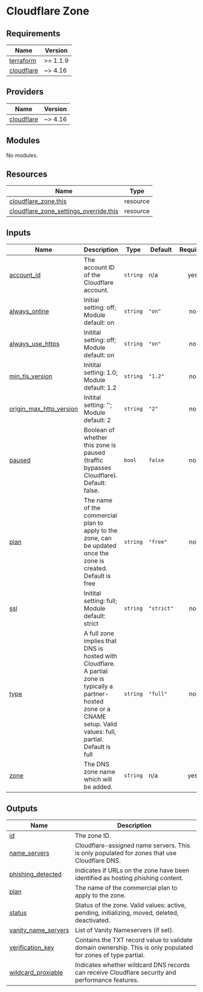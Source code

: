 # Cloudflare Zone

<!-- markdownlint-disable MD033 -->
<!-- BEGIN_TF_DOCS -->
## Requirements

| Name | Version |
|------|---------|
| <a name="requirement_terraform"></a> [terraform](#requirement\_terraform) | >= 1.1.9 |
| <a name="requirement_cloudflare"></a> [cloudflare](#requirement\_cloudflare) | ~> 4.16 |

## Providers

| Name | Version |
|------|---------|
| <a name="provider_cloudflare"></a> [cloudflare](#provider\_cloudflare) | ~> 4.16 |

## Modules

No modules.

## Resources

| Name | Type |
|------|------|
| [cloudflare_zone.this](https://registry.terraform.io/providers/cloudflare/cloudflare/latest/docs/resources/zone) | resource |
| [cloudflare_zone_settings_override.this](https://registry.terraform.io/providers/cloudflare/cloudflare/latest/docs/resources/zone_settings_override) | resource |

## Inputs

| Name | Description | Type | Default | Required |
|------|-------------|------|---------|:--------:|
| <a name="input_account_id"></a> [account\_id](#input\_account\_id) | The account ID of the Cloudflare account. | `string` | n/a | yes |
| <a name="input_always_online"></a> [always\_online](#input\_always\_online) | Initial setting: off; Module default: on | `string` | `"on"` | no |
| <a name="input_always_use_https"></a> [always\_use\_https](#input\_always\_use\_https) | Initital setting: off; Module default: on | `string` | `"on"` | no |
| <a name="input_min_tls_version"></a> [min\_tls\_version](#input\_min\_tls\_version) | Initital setting: 1.0; Module default: 1.2 | `string` | `"1.2"` | no |
| <a name="input_origin_max_http_version"></a> [origin\_max\_http\_version](#input\_origin\_max\_http\_version) | Initital setting: ''; Module default: 2 | `string` | `"2"` | no |
| <a name="input_paused"></a> [paused](#input\_paused) | Boolean of whether this zone is paused (traffic bypasses Cloudflare). Default: false. | `bool` | `false` | no |
| <a name="input_plan"></a> [plan](#input\_plan) | The name of the commercial plan to apply to the zone, can be updated once the zone is created. Default is free | `string` | `"free"` | no |
| <a name="input_ssl"></a> [ssl](#input\_ssl) | Initital setting: full; Module default: strict | `string` | `"strict"` | no |
| <a name="input_type"></a> [type](#input\_type) | A full zone implies that DNS is hosted with Cloudflare. A partial zone is typically a partner-hosted zone or a CNAME setup. Valid values: full, partial. Default is full | `string` | `"full"` | no |
| <a name="input_zone"></a> [zone](#input\_zone) | The DNS zone name which will be added. | `string` | n/a | yes |

## Outputs

| Name | Description |
|------|-------------|
| <a name="output_id"></a> [id](#output\_id) | The zone ID. |
| <a name="output_name_servers"></a> [name\_servers](#output\_name\_servers) | Cloudflare-assigned name servers. This is only populated for zones that use Cloudflare DNS. |
| <a name="output_phishing_detected"></a> [phishing\_detected](#output\_phishing\_detected) | Indicates if URLs on the zone have been identified as hosting phishing content. |
| <a name="output_plan"></a> [plan](#output\_plan) | The name of the commercial plan to apply to the zone. |
| <a name="output_status"></a> [status](#output\_status) | Status of the zone. Valid values: active, pending, initializing, moved, deleted, deactivated. |
| <a name="output_vanity_name_servers"></a> [vanity\_name\_servers](#output\_vanity\_name\_servers) | List of Vanity Nameservers (if set). |
| <a name="output_verification_key"></a> [verification\_key](#output\_verification\_key) | Contains the TXT record value to validate domain ownership. This is only populated for zones of type partial. |
| <a name="output_wildcard_proxiable"></a> [wildcard\_proxiable](#output\_wildcard\_proxiable) | Indicates whether wildcard DNS records can receive Cloudflare security and performance features. |
<!-- END_TF_DOCS -->
<!-- markdownlint-enable MD033 -->
